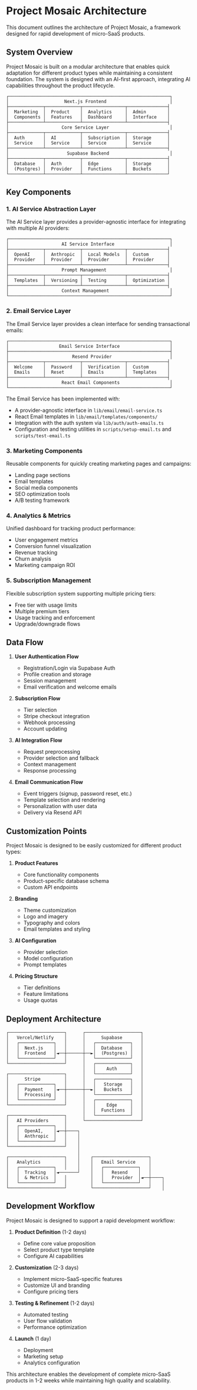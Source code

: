 # Project Mosaic Architecture

This document outlines the architecture of Project Mosaic, a framework designed for rapid development of micro-SaaS products.

## System Overview

Project Mosaic is built on a modular architecture that enables quick adaptation for different product types while maintaining a consistent foundation. The system is designed with an AI-first approach, integrating AI capabilities throughout the product lifecycle.

```
┌─────────────────────────────────────────────────────────────┐
│                     Next.js Frontend                        │
├─────────────┬─────────────┬────────────────┬───────────────┤
│  Marketing  │  Product    │  Analytics     │  Admin        │
│  Components │  Features   │  Dashboard     │  Interface    │
├─────────────┴─────────────┴────────────────┴───────────────┤
│                    Core Service Layer                       │
├─────────────┬─────────────┬────────────────┬───────────────┤
│  Auth       │  AI         │  Subscription  │  Storage      │
│  Service    │  Service    │  Service       │  Service      │
├─────────────┴─────────────┴────────────────┴───────────────┤
│                      Supabase Backend                       │
├─────────────┬─────────────┬────────────────┬───────────────┤
│  Database   │  Auth       │  Edge          │  Storage      │
│  (Postgres) │  Provider   │  Functions     │  Buckets      │
└─────────────┴─────────────┴────────────────┴───────────────┘
```

## Key Components

### 1. AI Service Abstraction Layer

The AI Service layer provides a provider-agnostic interface for integrating with multiple AI providers:

```
┌─────────────────────────────────────────────────────────────┐
│                    AI Service Interface                     │
├─────────────┬─────────────┬────────────────┬───────────────┤
│  OpenAI     │  Anthropic  │  Local Models  │  Custom       │
│  Provider   │  Provider   │  Provider      │  Provider     │
├─────────────┴─────────────┴────────────────┴───────────────┤
│                    Prompt Management                        │
├─────────────┬─────────────┬────────────────┬───────────────┤
│  Templates  │  Versioning │  Testing       │  Optimization │
├─────────────┴─────────────┴────────────────┴───────────────┤
│                    Context Management                       │
└─────────────────────────────────────────────────────────────┘
```

### 2. Email Service Layer

The Email Service layer provides a clean interface for sending transactional emails:

```
┌─────────────────────────────────────────────────────────────┐
│                   Email Service Interface                   │
├─────────────────────────────────────────────────────────────┤
│                        Resend Provider                      │
├─────────────┬─────────────┬────────────────┬───────────────┤
│  Welcome    │  Password   │  Verification  │  Custom       │
│  Emails     │  Reset      │  Emails        │  Templates    │
├─────────────┴─────────────┴────────────────┴───────────────┤
│                    React Email Components                   │
└─────────────────────────────────────────────────────────────┘
```

The Email Service has been implemented with:
- A provider-agnostic interface in `lib/email/email-service.ts`
- React Email templates in `lib/email/templates/components/`
- Integration with the auth system via `lib/auth/auth-emails.ts`
- Configuration and testing utilities in `scripts/setup-email.ts` and `scripts/test-email.ts`

### 3. Marketing Components

Reusable components for quickly creating marketing pages and campaigns:

- Landing page sections
- Email templates
- Social media components
- SEO optimization tools
- A/B testing framework

### 4. Analytics & Metrics

Unified dashboard for tracking product performance:

- User engagement metrics
- Conversion funnel visualization
- Revenue tracking
- Churn analysis
- Marketing campaign ROI

### 5. Subscription Management

Flexible subscription system supporting multiple pricing tiers:

- Free tier with usage limits
- Multiple premium tiers
- Usage tracking and enforcement
- Upgrade/downgrade flows

## Data Flow

1. **User Authentication Flow**
   - Registration/Login via Supabase Auth
   - Profile creation and storage
   - Session management
   - Email verification and welcome emails

2. **Subscription Flow**
   - Tier selection
   - Stripe checkout integration
   - Webhook processing
   - Account updating

3. **AI Integration Flow**
   - Request preprocessing
   - Provider selection and fallback
   - Context management
   - Response processing

4. **Email Communication Flow**
   - Event triggers (signup, password reset, etc.)
   - Template selection and rendering
   - Personalization with user data
   - Delivery via Resend API

## Customization Points

Project Mosaic is designed to be easily customized for different product types:

1. **Product Features**
   - Core functionality components
   - Product-specific database schema
   - Custom API endpoints

2. **Branding**
   - Theme customization
   - Logo and imagery
   - Typography and colors
   - Email templates and styling

3. **AI Configuration**
   - Provider selection
   - Model configuration
   - Prompt templates

4. **Pricing Structure**
   - Tier definitions
   - Feature limitations
   - Usage quotas

## Deployment Architecture

```
┌─────────────────────┐      ┌─────────────────────┐
│   Vercel/Netlify    │      │      Supabase       │
│   ┌─────────────┐   │      │   ┌─────────────┐   │
│   │  Next.js    │   │      │   │  Database   │   │
│   │  Frontend   │◄──┼──────┼──►│  (Postgres) │   │
│   └─────────────┘   │      │   └─────────────┘   │
└─────────────────────┘      │   ┌─────────────┐   │
                             │   │    Auth     │   │
┌─────────────────────┐      │   └─────────────┘   │
│      Stripe         │      │   ┌─────────────┐   │
│   ┌─────────────┐   │      │   │   Storage   │   │
│   │  Payment    │◄──┼──────┼──►│   Buckets   │   │
│   │  Processing │   │      │   └─────────────┘   │
│   └─────────────┘   │      │   ┌─────────────┐   │
└─────────────────────┘      │   │    Edge     │   │
                             │   │  Functions  │   │
┌─────────────────────┐      │   └─────────────┘   │
│   AI Providers      │      └─────────────────────┘
│   ┌─────────────┐   │
│   │  OpenAI,    │◄──┼────┐
│   │  Anthropic  │   │    │
│   └─────────────┘   │    │
└─────────────────────┘    │
                           │
┌─────────────────────┐    │    ┌─────────────────────┐
│   Analytics         │    │    │   Email Service     │
│   ┌─────────────┐   │    │    │   ┌─────────────┐   │
│   │  Tracking   │◄───────┘    │   │   Resend    │   │
│   │  & Metrics  │   │         │   │   Provider  │◄──┼────┐
│   └─────────────┘   │         │   └─────────────┘   │    │
└─────────────────────┘         └─────────────────────┘    │
```

## Development Workflow

Project Mosaic is designed to support a rapid development workflow:

1. **Product Definition** (1-2 days)
   - Define core value proposition
   - Select product type template
   - Configure AI capabilities

2. **Customization** (2-3 days)
   - Implement micro-SaaS-specific features
   - Customize UI and branding
   - Configure pricing tiers

3. **Testing & Refinement** (1-2 days)
   - Automated testing
   - User flow validation
   - Performance optimization

4. **Launch** (1 day)
   - Deployment
   - Marketing setup
   - Analytics configuration

This architecture enables the development of complete micro-SaaS products in 1-2 weeks while maintaining high quality and scalability.
